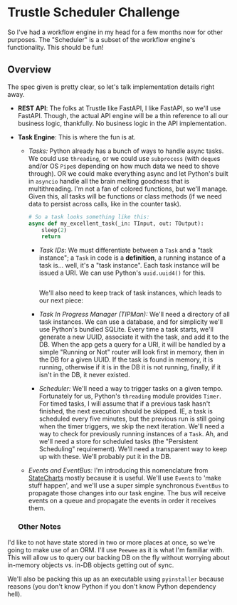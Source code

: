 # Trustle Scheduler Challenge

So I've had a workflow engine in my head for a few months now for other purposes. The "Scheduler" is a subset of the workflow engine's functionality. This should be fun!

## Overview

The spec given is pretty clear, so let's talk implementation details right away.

- **REST API**: The folks at Trustle like FastAPI, I like FastAPI, so we'll use FastAPI. Though, the actual API engine will be a thin reference to all our business logic, thankfully. No business logic in the API implementation.

- **Task Engine**: This is where the fun is at.

  - *Tasks:* Python already has a bunch of ways to handle async tasks. We could use `threading`, or we could use `subprocess` (with `deque`s and/or OS `Pipe`s depending on how much data we need to shove through). OR we could make everything async and let Python's built in `asyncio` handle all the brain melting goodness that is multithreading. I'm not a fan of colored functions, but we'll manage. Given this, all tasks will be functions or class methods (if we need data to persist across calls, like in the counter task).

    ```python
    # So a task looks something like this:
    async def my_excellent_task(_in: TInput, out: TOutput):
        sleep(2)
        return
    ```

    - *Task IDs*: We must differentiate between a `Task` and a "task instance"; a `Task` in code is a __definition__, a running instance of a task is... well, it's a "task instance". Each task instance will be issued a URI. We can use Python's `uuid.uuid4()` for this.

      ```pyt
      
      ```

      We'll also need to keep track of task instances, which leads to our next piece:

    - *Task In Progress Manager (TIPMan):* We'll need a directory of all task instances. We can use a database, and for simplicity we'll use Python's bundled SQLite. Every time a task starts, we'll generate a new UUID, associate it with the task, and add it to the DB. When the app gets a query for a URI, it will be handled by a simple "Running or Not" router will look first in memory, then in the DB for a given UUID. If the task is found in memory, it is running, otherwise if it is in the DB it is not running, finally, if it isn't in the DB, it never existed.

    - *Scheduler:* We'll need a way to trigger tasks on a given tempo. Fortunately for us, Python's `threading` module provides `Timer`. For timed tasks, I will assume that if a previous task hasn't finished, the next execution should be skipped. IE, a task is scheduled every five minutes, but the previous run is still going when the timer triggers, we skip the next iteration. We'll need a way to check for previously running instances of a `Task`. Ah, and we'll need a store for scheduled tasks (the "Persistent Scheduling" requirement). We'll need a transparent way to keep up with these. We'll probably put it in the DB.

  - *Events and EventBus:* I'm introducing this nomenclature from [StateCharts](https://statecharts.dev/glossary/event.html) mostly because it is useful. We'll use `Event`s to 'make stuff happen', and we'll use a super simple synchronous `EventBus` to propagate those changes into our task engine. The bus will receive events on a queue and propagate the events in order it receives them.

  ### Other Notes

I'd like to not have state stored in two or more places at once, so we're going to make use of an ORM. I'll use `Peewee` as it is what I'm familiar with. This will allow us to query our backing DB on the fly without worrying about in-memory objects vs. in-DB objects getting out of sync.

We'll also be packing this up as an executable using `pyinstaller` because reasons (you don't know Python if you don't know Python dependency hell).